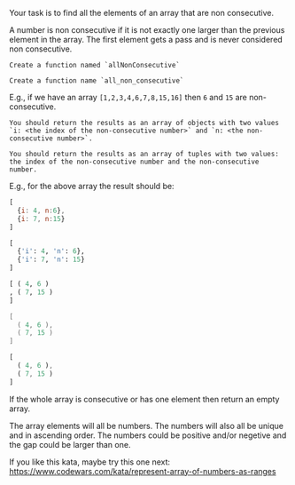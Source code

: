 Your task is to find all the elements of an array that are non consecutive.

A number is non consecutive if it is not exactly one larger than the previous element in the array. The first element gets a pass and is never considered non consecutive.

~~~if:javascript,haskell,swift
Create a function named `allNonConsecutive`
~~~
~~~if:python,rust
Create a function name `all_non_consecutive`
~~~

E.g., if we have an array `[1,2,3,4,6,7,8,15,16]` then `6` and `15` are non-consecutive.

~~~if:javascript,python
You should return the results as an array of objects with two values `i: <the index of the non-consecutive number>` and `n: <the non-consecutive number>`.
~~~
~~~if:haskell,swift,rust
You should return the results as an array of tuples with two values: the index of the non-consecutive number and the non-consecutive number.
~~~

E.g., for the above array the result should be:
```javascript
[
  {i: 4, n:6},
  {i: 7, n:15}
]
```
```python
[
  {'i': 4, 'n': 6},
  {'i': 7, 'n': 15}
]
```
```haskell
[ ( 4, 6 )
, ( 7, 15 )
]
```
```swift
[ 
  ( 4, 6 ), 
  ( 7, 15 )
]
```
```rust
[
  ( 4, 6 ),
  ( 7, 15 )
]
```

If the whole array is consecutive or has one element then return an empty array.

The array elements will all be numbers. The numbers will also all be unique and in ascending order. The numbers could be positive and/or negetive and the gap could be larger than one.

If you like this kata, maybe try this one next: https://www.codewars.com/kata/represent-array-of-numbers-as-ranges